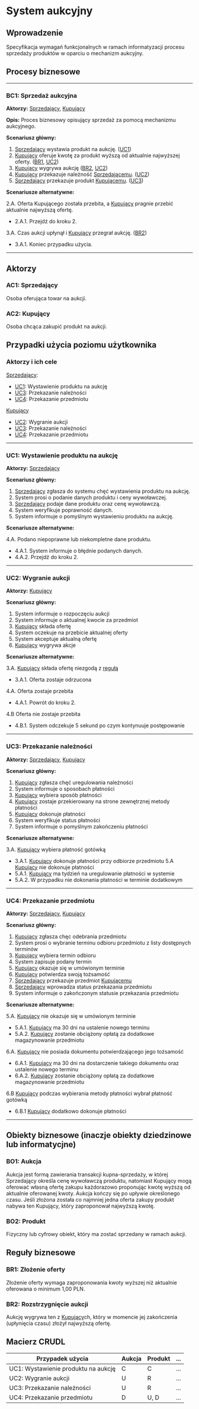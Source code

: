 # System aukcyjny

## Wprowadzenie

Specyfikacja wymagań funkcjonalnych w ramach informatyzacji procesu sprzedaży produktów w oparciu o mechanizm aukcyjny. 

## Procesy biznesowe

---
<a id="bc1"></a>
### BC1: Sprzedaż aukcyjna 

**Aktorzy:** [Sprzedający](#ac1), [Kupujący](#ac2)

**Opis:** Proces biznesowy opisujący sprzedaż za pomocą mechanizmu aukcyjnego. 

**Scenariusz główny:**
1. [Sprzedający](#ac1) wystawia produkt na aukcję. ([UC1](#uc1))
2. [Kupujący](#ac2) oferuje kwotę za produkt wyższą od aktualnie najwyższej oferty. ([BR1](#br1), [UC2](#uc2))
3. [Kupujący](#ac2) wygrywa aukcję ([BR2](#br2), [UC2](#uc2))
4. [Kupujący](#ac2) przekazuje należność [Sprzedającemu](#ac1). ([UC2](#uc2))
5. [Sprzedający](#ac1) przekazuje produkt [Kupującemu](#ac2). ([UC3](#uc3))

**Scenariusze alternatywne:** 

2.A. Oferta Kupującego została przebita, a [Kupujący](#ac2) pragnie przebić aktualnie najwyższą ofertę.
* 2.A.1. Przejdź do kroku 2.

3.A. Czas aukcji upłynął i [Kupujący](#ac2) przegrał aukcję. ([BR2](#br2))
* 3.A.1. Koniec przypadku użycia.

---

## Aktorzy

<a id="ac1"></a>
### AC1: Sprzedający

Osoba oferująca towar na aukcji.

<a id="ac2"></a>
### AC2: Kupujący

Osoba chcąca zakupić produkt na aukcji.


## Przypadki użycia poziomu użytkownika

### Aktorzy i ich cele

[Sprzedający](#ac1):
* [UC1](#uc1): Wystawienie produktu na aukcję
* [UC3](#uc2): Przekazanie należności
* [UC4](#uc3): Przekazanie przedmiotu 

[Kupujący](#ac2)
* [UC2](#uc2): Wygranie aukcji
* [UC3](#uc2): Przekazanie należności 
* [UC4](#uc3): Przekazanie przedmiotu

---
<a id="uc1"></a>
### UC1: Wystawienie produktu na aukcję

**Aktorzy:** [Sprzedający](#ac1)

**Scenariusz główny:**
1. [Sprzedający](#ac1) zgłasza do systemu chęć wystawienia produktu na aukcję.
2. System prosi o podanie danych produktu i ceny wywoławczej.
3. [Sprzedający](#ac1) podaje dane produktu oraz cenę wywoławczą.
4. System weryfikuje poprawność danych.
5. System informuje o pomyślnym wystawieniu produktu na aukcję.

**Scenariusze alternatywne:** 

4.A. Podano niepoprawne lub niekompletne dane produktu.
* 4.A.1. System informuje o błędnie podanych danych.
* 4.A.2. Przejdź do kroku 2.

---

<a id="uc2"></a>
### UC2: Wygranie aukcji

**Aktorzy:** [Kupujący](#ac2)

**Scenariusz główny:**

1. System informuje o rozpoczęciu aukcji
2. System informuje o aktualnej kwocie za przedmiot
3. [Kupujący](#ac2) składa ofertę 
4. System oczekuje na przebicie aktualnej oferty
5. System akceptuje aktualną ofertę
6. [Kupujący](#ac2) wygrywa akcje

**Scenariusze alternatywne:** 

3.A. [Kupujący](#ac2) składa ofertę niezgodą z [regułą](#br1) 
* 3.A.1. Oferta zostaje odrzucona

4.A. Oferta zostaje przebita
* 4.A.1. Powrót do kroku 2.

4.B Oferta nie zostaje przebita
* 4.B.1. System odczekuje 5 sekund po czym kontynuuje postępowanie

---

<a id="uc3"></a>
### UC3: Przekazanie należności

**Aktorzy:** [Sprzedający](#ac1), [Kupujący](#ac2)

**Scenariusz główny:**

1. [Kupujący](#ac2) zgłasza chęć uregulowania należności
2. System informuje o sposobach płatności
3. [Kupujący](#ac2) wybiera sposób płatności
4. [Kupujący](#ac2) zostaje przekierowany na strone zewnętrznej metody płatności
5. [Kupujący](#ac2) dokonuje płatności
6. System weryfikuje status płatności
7. System informuje o pomyślnym zakończeniu płatności

**Scenariusze alternatywne:** 

3.A. [Kupujący](#ac2) wybiera płatność gotówką
* 3.A.1. [Kupujący](#ac2) dokonuje płatności przy odbiorze przedmiotu
5.A [Kupujący](#ac2) nie dokonuje płatności
* 5.A.1. [Kupujący](#ac2) ma tydzień na uregulowanie płatności w systemie
* 5.A.2. W przypadku nie dokonania płatności w terminie dodatkowym

---

<a id="uc4"></a>
### UC4: Przekazanie przedmiotu

**Aktorzy:** [Sprzedający](#ac1), [Kupujący](#ac2)

**Scenariusz główny:**
1. [Kupujący](#ac2) zgłasza chęc odebrania przedmiotu
2. System prosi o wybranie terminu odbioru przedmiotu z listy dostępnych terminów
3. [Kupujący](#ac2) wybiera termin odbioru
4. System zapisuje podany termin
5. [Kupujący](#ac2) okazuje się w umówionym terminie
6. [Kupujący](#ac2) potwierdza swoją tożsamość
7. [Sprzedający](#ac1) przekazuje przedmiot [Kupującemu](#ac2)
8. [Sprzedający](#ac1) wprowadza status przekazania przedmiotu
9. System informuje o zakończonym statusie przekazania przedmiotu

**Scenariusze alternatywne:** 

5.A. [Kupujący](#ac2) nie okazuje się w umówionym terminie
* 5.A.1. [Kupujący](#ac2) ma 30 dni na ustalenie nowego terminu
* 5.A.2. [Kupujący](#ac2) zostanie obciążony opłatą za dodatkowe magazynowanie przedmiotu

6.A. [Kupujący](#ac2) nie posiada dokumentu potwierdzającego jego tożsamość
* 6.A.1. [Kupujący](#ac2) ma 30 dni na dostarczenie takiego dokumentu oraz ustalenie nowego terminu
* 6.A.2. [Kupujący](#ac2) zostanie obciążony opłatą za dodatkowe magazynowanie przedmiotu

6.B [Kupujący](#ac2) podczas wybierania metody płatności wybrał płatność gotówką
* 6.B.1 [Kupujący](#ac2) dodatkowo dokonuje płatności

---

## Obiekty biznesowe (inaczje obiekty dziedzinowe lub informatycjne)

### BO1: Aukcja

Aukcja jest formą zawierania transakcji kupna-sprzedaży, w której Sprzedający określa cenę wywoławczą produktu, natomiast Kupujący mogą oferować własną ofertę zakupu każdorazowo proponując kwotę wyższą od aktualnie oferowanej kwoty. Aukcja kończy się po upływie określonego czasu. Jeśli złożona została co najmniej jedna oferta zakupy produkt nabywa ten Kupujący, który zaproponował najwyższą kwotę. 

### BO2: Produkt

Fizyczny lub cyfrowy obiekt, który ma zostać sprzedany w ramach aukcji.

## Reguły biznesowe

<a id="br1"></a>
### BR1: Złożenie oferty

Złożenie oferty wymaga zaproponowania kwoty wyższej niż aktualnie oferowana o minimum 1,00 PLN.


<a id="br2"></a>
### BR2: Rozstrzygnięcie aukcji

Aukcję wygrywa ten z [Kupujący](#ac2)ch, który w momencie jej zakończenia (upłynięcia czasu) złożył najwyższą ofertę.

## Macierz CRUDL


| Przypadek użycia                                  | Aukcja  | Produkt | ... |
| ------------------------------------------------- | ------- | ------- | --- |
| UC1: Wystawienie produktu na aukcję               |    C    |    C    | ... |
| UC2: Wygranie aukcji                              |    U    |    R    | ... |
| UC3: Przekazanie należności                       |    U    |    R    | ... |
| UC4: Przekazanie przedmiotu                       |    D    |   U, D  | ... |



